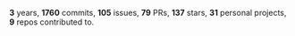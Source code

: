 **3** years, **1760** commits, **105** issues, **79** PRs, **137** stars, **31** personal projects, **9** repos contributed to.
